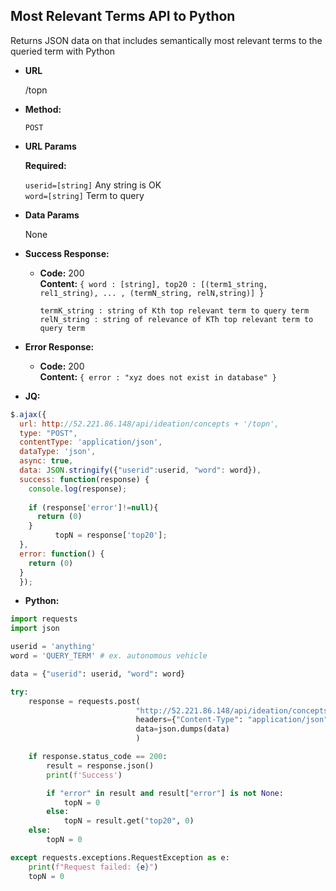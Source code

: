 **Most Relevant Terms API to Python**
----
  Returns JSON data on that includes semantically most relevant terms to the queried term with Python

* **URL**

  /topn

* **Method:**

  `POST` 
  
*  **URL Params**

   **Required:**
 
   `userid=[string]` Any string is OK <br />
   `word=[string]`   Term to query

* **Data Params**

  None

* **Success Response:**

  * **Code:** 200 <br />
    **Content:** `{ word : [string], top20 : [(term1_string, rel1_string), ... , (termN_string, relN,string)] }`
    
    `termK_string : string of Kth top relevant term to query term` <br />
    `relN_string : string of relevance of KTh top relevant term to query term`
     
* **Error Response:**

  * **Code:** 200 <br />
    **Content:** `{ error : "xyz does not exist in database" }`

* **JQ:**

```javascript
$.ajax({
  url: http://52.221.86.148/api/ideation/concepts + '/topn',
  type: "POST",
  contentType: 'application/json',
  dataType: 'json',
  async: true,
  data: JSON.stringify({"userid":userid, "word": word}),
  success: function(response) {
    console.log(response);
  
    if (response['error']!=null){
      return (0)
    }
          topN = response['top20'];
  },
  error: function() {
    return (0)
  }
  });
```

* **Python:**

```python
import requests
import json

userid = 'anything'
word = 'QUERY_TERM' # ex. autonomous vehicle

data = {"userid": userid, "word": word}

try:
    response = requests.post(
                            "http://52.221.86.148/api/ideation/concepts/topn",
                            headers={"Content-Type": "application/json"},
                            data=json.dumps(data)
                            )

    if response.status_code == 200:
        result = response.json()
        print(f'Success')

        if "error" in result and result["error"] is not None:
            topN = 0
        else:
            topN = result.get("top20", 0)
    else:
        topN = 0

except requests.exceptions.RequestException as e:
    print(f"Request failed: {e}")
    topN = 0
```
